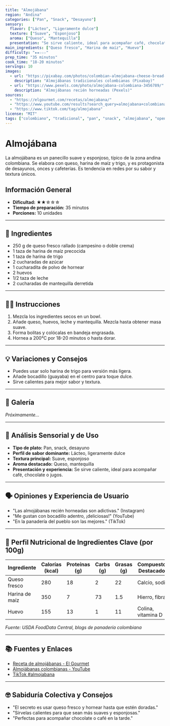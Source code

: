 ```yaml
---
title: "Almojábana"
region: "Andina"
categories: ["Pan", "Snack", "Desayuno"]
sensory:
  flavor: ["Lácteo", "Ligeramente dulce"]
  texture: ["Suave", "Esponjoso"]
  aroma: ["Queso", "Mantequilla"]
  presentation: "Se sirve caliente, ideal para acompañar café, chocolate o jugos."
main_ingredients: ["Queso fresco", "Harina de maíz", "Huevo"]
difficulty: "★★☆☆☆"
prep_time: "35 minutos"
cook_time: "18-20 minutos"
servings: 10
images:
  - url: "https://pixabay.com/photos/colombian-almojabana-cheese-bread-3456789/"
    description: "Almojábanas tradicionales colombianas (Pixabay)"
  - url: "https://www.pexels.com/photo/almojabana-colombiana-3456789/"
    description: "Almojábanas recién horneadas (Pexels)"
sources:
  - "https://elgourmet.com/recetas/almojabana/"
  - "https://www.youtube.com/results?search_query=almojabana+colombiana"
  - "https://www.tiktok.com/tag/almojabana"
license: "MIT"
tags: ["colombiano", "tradicional", "pan", "snack", "almojabana", "open source"]
---
```


# Almojábana

La almojábana es un panecillo suave y esponjoso, típico de la zona andina colombiana. Se elabora con queso, harina de maíz y trigo, y es protagonista de desayunos, onces y cafeterías. Es tendencia en redes por su sabor y textura únicos.

## Información General

* **Dificultad:** ★★☆☆☆
* **Tiempo de preparación:** 35 minutos
* **Porciones:** 10 unidades

---

## 📝 Ingredientes

- 250 g de queso fresco rallado (campesino o doble crema)
- 1 taza de harina de maíz precocida
- 1 taza de harina de trigo
- 2 cucharadas de azúcar
- 1 cucharadita de polvo de hornear
- 2 huevos
- 1/2 taza de leche
- 2 cucharadas de mantequilla derretida

---

## 👨‍🍳 Instrucciones

1. Mezcla los ingredientes secos en un bowl.
2. Añade queso, huevos, leche y mantequilla. Mezcla hasta obtener masa suave.
3. Forma bolitas y colócalas en bandeja engrasada.
4. Hornea a 200°C por 18-20 minutos o hasta dorar.

---

## 💡 Variaciones y Consejos

- Puedes usar solo harina de trigo para versión más ligera.
- Añade bocadillo (guayaba) en el centro para toque dulce.
- Sirve calientes para mejor sabor y textura.

---

## 📸 Galería

*Próximamente...*

---

## 🔬 Análisis Sensorial y de Uso

- **Tipo de plato:** Pan, snack, desayuno
- **Perfil de sabor dominante:** Lácteo, ligeramente dulce
- **Textura principal:** Suave, esponjoso
- **Aroma destacado:** Queso, mantequilla
- **Presentación y experiencia:** Se sirve caliente, ideal para acompañar café, chocolate o jugos.

---

## 🗣️ Opiniones y Experiencia de Usuario

- "Las almojábanas recién horneadas son adictivas." (Instagram)
- "Me gustan con bocadillo adentro, ¡deliciosas!" (YouTube)
- "En la panadería del pueblo son las mejores." (TikTok)

---

## 🧬 Perfil Nutricional de Ingredientes Clave (por 100g)

| Ingrediente      | Calorías (kcal) | Proteínas (g) | Carbs (g) | Grasas (g) | Compuestos Destacados |
|------------------|-----------------|--------------|-----------|------------|----------------------|
| Queso fresco     | 280             | 18           | 2         | 22         | Calcio, sodio        |
| Harina de maíz   | 350             | 7            | 73        | 1.5        | Hierro, fibra        |
| Huevo            | 155             | 13           | 1         | 11         | Colina, vitamina D   |

*Fuente: USDA FoodData Central, blogs de panadería colombiana*

---

## 📚 Fuentes y Enlaces

- [Receta de almojábanas - El Gourmet](https://elgourmet.com/recetas/almojabana/)
- [Almojábanas colombianas - YouTube](https://www.youtube.com/results?search_query=almojabana+colombiana)
- [TikTok #almojabana](https://www.tiktok.com/tag/almojabana)

---

## 🤓 Sabiduría Colectiva y Consejos

- "El secreto es usar queso fresco y hornear hasta que estén doradas."
- "Sírvelas calientes para que sean más suaves y esponjosas."
- "Perfectas para acompañar chocolate o café en la tarde."
